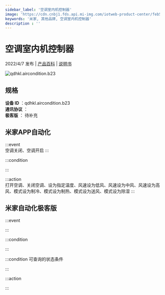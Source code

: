 ```yaml
---
sidebar_label: '空调室内机控制器'
image: 'https://cdn.cnbj1.fds.api.mi-img.com/iotweb-product-center/feb5f8b72e4ac466065b6f752df32b8e_1647574518325.png?GalaxyAccessKeyId=AKVGLQWBOVIRQ3XLEW&Expires=9223372036854775807&Signature=rVbjpAd925wpPv1IshwhiMCd06c='
keywords: '米家, 其他品牌, 空调室内机控制器'
description : ''
---
```

# 空调室内机控制器

2022/4/7 发布 | [产品百科](https://home.mi.com/webapp/content/baike/product/index.html?model=qdhkl.aircondition.b23/) | [说明书](https://home.mi.com/views/introduction.html?model=qdhkl.aircondition.b23&region=cn)

![qdhkl.aircondition.b23](https://cdn.cnbj1.fds.api.mi-img.com/iotweb-product-center/feb5f8b72e4ac466065b6f752df32b8e_1647574518325.png?GalaxyAccessKeyId=AKVGLQWBOVIRQ3XLEW&Expires=9223372036854775807&Signature=rVbjpAd925wpPv1IshwhiMCd06c=)

## 规格  
> 
**设备 ID** ：qdhkl.aircondition.b23  
**通讯协议** ：  
**极客版**  ： 待补充 


## 米家APP自动化  

:::event  
空调关闭、空调开启
:::

:::condition  

:::

:::action   
打开空调、关闭空调、设为指定温度、风速设为低风、风速设为中风、风速设为高风、模式设为制冷、模式设为制热、模式设为送风、模式设为除湿
:::

## 米家自动化极客版  

:::event  

:::

:::condition  

:::

:::condition 可查询的状态条件  

:::

:::action  

:::

        
